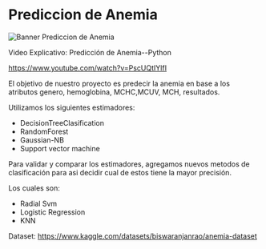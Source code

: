 # Prediccion de Anemia
<img src="https://cdn.discordapp.com/attachments/834180301395066929/1075548801315643433/Banner_Anemia.jpeg" alt="Banner Prediccion de Anemia"/>


Video Explicativo:
Predicción de Anemia--Python

https://www.youtube.com/watch?v=PscUQtIYlfI


El objetivo de nuestro proyecto es predecir la anemia en base a los atributos genero, hemoglobina, MCHC,MCUV, MCH, resultados.

Utilizamos los siguientes estimadores:

* DecisionTreeClasification
* RandomForest
* Gaussian-NB
* Support vector machine

Para validar y comparar los estimadores, agregamos nuevos metodos de clasificación para asi decidir cual de estos tiene la mayor precisión.

Los cuales son:

* Radial Svm
* Logistic Regression
* KNN

Dataset: https://www.kaggle.com/datasets/biswaranjanrao/anemia-dataset


